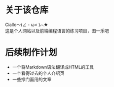 # 关于该仓库
Ciallo～(∠・ω< )⌒★  
这是个人网站以及前端编程语言的练习项目，图一乐吧

# 后续制作计划
* 一个将Markdown语法翻译成HTML的工具
* 一个看得过去的个人介绍页
* 一些撑门面用的文章